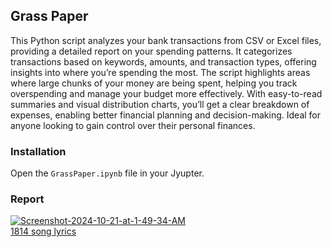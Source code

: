 ## Grass Paper
This Python script analyzes your bank transactions from CSV or Excel files, providing a detailed report on your spending patterns. It categorizes transactions based on keywords, amounts, and transaction types, offering insights into where you’re spending the most. The script highlights areas where large chunks of your money are being spent, helping you track overspending and manage your budget more effectively. With easy-to-read summaries and visual distribution charts, you’ll get a clear breakdown of expenses, enabling better financial planning and decision-making. Ideal for anyone looking to gain control over their personal finances.

### Installation
Open the `GrassPaper.ipynb` file in your Jyupter.

### Report 
<a href="https://imgbb.com/"><img src="https://i.ibb.co/c3MqzRh/Screenshot-2024-10-21-at-1-49-34-AM.png" alt="Screenshot-2024-10-21-at-1-49-34-AM" border="0"></a><br /><a target='_blank' href='https://poetandpoem.com/Eugene-Field/Beranger-s-My-Last-Song-Perhaps'>1814 song lyrics</a><br />
